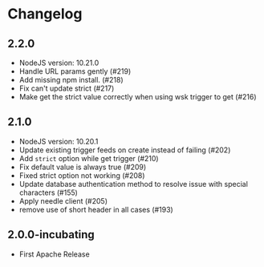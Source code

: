 <!--
#
# Licensed to the Apache Software Foundation (ASF) under one or more
# contributor license agreements.  See the NOTICE file distributed with
# this work for additional information regarding copyright ownership.
# The ASF licenses this file to You under the Apache License, Version 2.0
# (the "License"); you may not use this file except in compliance with
# the License.  You may obtain a copy of the License at
#
#     http://www.apache.org/licenses/LICENSE-2.0
#
# Unless required by applicable law or agreed to in writing, software
# distributed under the License is distributed on an "AS IS" BASIS,
# WITHOUT WARRANTIES OR CONDITIONS OF ANY KIND, either express or implied.
# See the License for the specific language governing permissions and
# limitations under the License.
#
-->

# Changelog

## 2.2.0
* NodeJS version: 10.21.0
* Handle URL params gently (#219)
* Add missing npm install. (#218)
* Fix can't update strict (#217)
* Make get the strict value correctly when using wsk trigger to get (#216)

## 2.1.0

* NodeJS version: 10.20.1
* Update existing trigger feeds on create instead of failing (#202)
* Add `strict` option while get trigger (#210)
* Fix default value is always true (#209)
* Fixed strict option not working (#208)
* Update database authentication method to resolve issue with special characters (#155)
* Apply needle client (#205)
* remove use of short header in all cases (#193)

## 2.0.0-incubating

* First Apache Release
